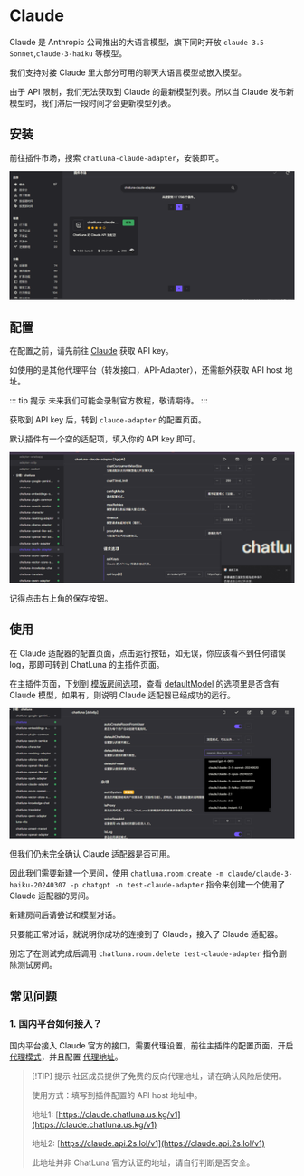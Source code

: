 # Claude

Claude 是 Anthropic 公司推出的大语言模型，旗下同时开放 `claude-3.5-Sonnet`,`claude-3-haiku` 等模型。

我们支持对接 Claude 里大部分可用的聊天大语言模型或嵌入模型。

由于 API 限制，我们无法获取到 Claude 的最新模型列表。所以当 Claude 发布新模型时，我们滞后一段时间才会更新模型列表。

## 安装

前往插件市场，搜索 `chatluna-claude-adapter`，安装即可。

![images](../../public/images/plugin_market_claude.png)

## 配置

在配置之前，请先前往 [Claude](https://console.anthropic.com/settings/keys) 获取 API key。

如使用的是其他代理平台（转发接口，API-Adapter），还需额外获取 API host 地址。

::: tip 提示
未来我们可能会录制官方教程，敬请期待。
:::

获取到 API key 后，转到 `claude-adapter` 的配置页面。

默认插件有一个空的适配项，填入你的 API key 即可。

![images](../../public/images/plugin_claude.png)

记得点击右上角的保存按钮。

## 使用

在 Claude 适配器的配置页面，点击运行按钮，如无误，你应该看不到任何错误 log，那即可转到 ChatLuna 的主插件页面。

在主插件页面，下划到 [模版房间选项](../useful-configurations.md#模版房间选项)，查看 [defaultModel](../useful-configurations.md#defaultmodel) 的选项里是否含有 Claude 模型，如果有，则说明 Claude 适配器已经成功的运行。

![images](../../public/images/plugin_claude_config.png)

但我们仍未完全确认 Claude 适配器是否可用。

因此我们需要新建一个房间，使用 `chatluna.room.create -m claude/claude-3-haiku-20240307 -p chatgpt -n test-claude-adapter` 指令来创建一个使用了 Claude 适配器的房间。

新建房间后请尝试和模型对话。

只要能正常对话，就说明你成功的连接到了 Claude，接入了 Claude 适配器。

别忘了在测试完成后调用 `chatluna.room.delete test-claude-adapter` 指令删除测试房间。

## 常见问题

### 1. 国内平台如何接入？

国内平台接入 Claude 官方的接口，需要代理设置，前往主插件的配置页面，开启 [代理模式](../useful-configurations.md/#isproxy)，并且配置 [代理地址](../useful-configurations.md#proxyaddress)。

> [!TIP] 提示
> 社区成员提供了免费的反向代理地址，请在确认风险后使用。
>
>
> 使用方式：填写到插件配置的 API host 地址中。
>
> 地址1: [https://claude.chatluna.us.kg/v1](https://claude.chatluna.us.kg/v1)
>
> 地址2: [https://claude.api.2s.lol/v1](https://claude.api.2s.lol/v1)
>
> 此地址并非 ChatLuna 官方认证的地址，请自行判断是否安全。
